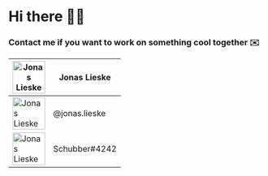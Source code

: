 # Hi there 👋🏼
### Contact me if you want to work on something cool together ✉️

| <img src="media/linkedin.png" height="64" alt="Jonas Lieske" style=" vertical-align:middle;">           | <a href="https://www.linkedin.com/in/jonas-lieske-aa965b1bb/"><p style="text-align:center;display:inline-block;">Jonas Lieske</p></a> |
|---------------------------------------------------------------------------------------------------------|---------------------------------------------------------------------------------------------------------------------------------------|
| <img src="media/instagram.png" height="64" alt="Jonas Lieske" style=" vertical-align:middle;">          | <a href="https://www.instagram.com/jonas.lieske/"><p style="text-align:center;display:inline-block;">@jonas.lieske</p></a>            |
| <img src="media/discord.png" height="64" alt="Jonas Lieske" style=" vertical-align:middle; align:left"> | <a href="https://discordapp.com/users/282623078410747904"><p style="text-align:center;display:inline-block;">Schubber#4242</p></a>            |

<br>
